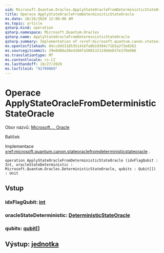 ```yaml
---
uid: Microsoft.Quantum.Oracles.ApplyStateOracleFromDeterministicStateOracle
title: Operace ApplyStateOracleFromDeterministicStateOracle
ms.date: 10/26/2020 12:00:00 AM
ms.topic: article
qsharp.kind: operation
qsharp.namespace: Microsoft.Quantum.Oracles
qsharp.name: ApplyStateOracleFromDeterministicStateOracle
qsharp.summary: Implementation of <xref:microsoft.quantum.canon.stateoraclefromdeterministicstateoracle>.
ms.openlocfilehash: 84ccd453185351416fa0b19394c71b5a2f3e0262
ms.sourcegitcommit: 29e0d88a30e4166fa580132124b0eb57e1f0e986
ms.translationtype: MT
ms.contentlocale: cs-CZ
ms.lasthandoff: 10/27/2020
ms.locfileid: "92709069"
---
```

# <a name="applystateoraclefromdeterministicstateoracle-operation"></a>Operace ApplyStateOracleFromDeterministicStateOracle

Obor názvů: [Microsoft.... Oracle](xref:Microsoft.Quantum.Oracles)

Balíček [](https://nuget.org/packages/)


Implementace <xref:microsoft.quantum.canon.stateoraclefromdeterministicstateoracle> .

```qsharp
operation ApplyStateOracleFromDeterministicStateOracle (idxFlagQubit : Int, oracleStateDeterministic : Microsoft.Quantum.Oracles.DeterministicStateOracle, qubits : Qubit[]) : Unit
```


## <a name="input"></a>Vstup

### <a name="idxflagqubit--int"></a>idxFlagQubit: [int](xref:microsoft.quantum.lang-ref.int)




### <a name="oraclestatedeterministic--deterministicstateoracle"></a>oracleStateDeterministic: [DeterministicStateOracle](xref:Microsoft.Quantum.Oracles.DeterministicStateOracle)




### <a name="qubits--qubit"></a>qubits: [qubit](xref:microsoft.quantum.lang-ref.qubit)[]





## <a name="output--unit"></a>Výstup: [jednotka](xref:microsoft.quantum.lang-ref.unit)

